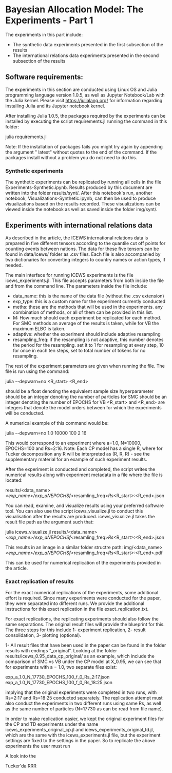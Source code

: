 # Bayesian Allocation Model: The Experiments - Part 1

The experiments in this part include:

- The synthetic data experiments presented in the first subsection of the results
- The international relations data experiments presented in the second subsection of the results

## Software requirements:

The experiments in this section are conducted using Linux OS and Julia programming language version 1.0.5, as well as Jupyter Notebook/Lab with the Julia kernel. Please visit https://julialang.org/ for information regarding installing Julia and its Jupyter notebook kernel.

After installing Julia 1.0.5, the packages required by the experiments can be installed by executing the script requirements.jl running the command in this folder:

julia requirements.jl

Note: If the installation of packages fails you might try again by appending the argument " latest" without quotes to the end of the command. If the packages install without a problem you do not need to do this.

### Synthetic experiments

The synthetic experiments can be replicated by running all cells in the file Experiments-Synthetic.ipynb. Results produced by this document are written into the folder results/synt/. After this notebook's run, another notebook, Visualizations-Synthetic.ipynb, can then be used to produce visualizations based on the results recorded. These visualizations can be viewed inside the notebook as well as saved inside the folder img/synt/.

## Experiments with international relations data

As described in the article, the ICEWS international relations data is prepared in five different tensors according to the quantile cut off points for counting events between nations. The data for these five tensors can be found in data/icews/ folder as .csv files. Each file is also accompanied by two dictionaries for converting integers to country names or action types, if needed.

The main interface for running ICEWS experiments is the file icews_experiments.jl. This file accepts parameters from both inside the file and from the command line. The parameters inside the file include:

- data_name: this is the name of the data file (without the .csv extension)
- exp_type: this is a custom name for the experiment currently conducted
- meths: these are the methods that will be used in the experiments. any combination of methods, or all of them can be provided in this list.
- M: How much should each experiment be replicated for each method. For SMC methods an average of the results is taken, while for VB the maximum ELBO is taken.
- adaptive: whether the experiment should include adaptive resampling
- resampling_freq: if the resampling is not adaptive, this number denotes the period for the resampling. set it to 1 for resampling at every step, 10 for once in each ten steps, set to total number of tokens for no resampling.

The rest of the experiment parameters are given when running the file. The file is run using the command:

julia --depwarn=no <a> <N> <EPOCHS> <R_start> <R_end>

<a> should be a float denoting the equivalent sample size hyperparameter
<N> should be an integer denoting the number of particles for SMC
<EPOCHS> should be an integer denoting the number of EPOCHS for VB
<R_start> and <R_end> are integers that denote the model orders between for which the experiments will be conducted.

A numerical example of this command would be:

julia --depwarn=no 1.0 10000 100 2 16

This would correspond to an experiment where a=1.0, N=10000, EPOCHS=100 and Rs=2:16. Note: Each CP model has a single R, where for Tucker decomposition any R will be interpreted as (R, R, R) - see the supplementary material for an example of such experiment results.

After the experiment is conducted and completed, the script writes the numerical results along with experiment metadata in a file where the file is located:

results/<data_name>_<exp_name>/exp_a_<a>_N_<N>_EPOCHS_<EPOCHS>_f_<resamling_freq>_Rs_<R_start>:<R_end>.json

You can read, examine, and visualize results using your preferred software tool. You can also use the script icews_visualize.jl to conduct this visualisation after the results are produced. icews_visualize.jl takes the result file path as the argument such that:

julia icews_visualize.jl results/<data_name>_<exp_name>/exp_a_<a>_N_<N>_EPOCHS_<EPOCHS>_f_<resamling_freq>_Rs_<R_start>:<R_end>.json

This results in an image in a similar folder structre path: img/<data_name>_<exp_name>/exp_a_<a>_N_<N>_EPOCHS_<EPOCHS>_f_<resamling_freq>_Rs_<R_start>:<R_end>.pdf

This can be used for numerical replication of the experiments provided in the article.

### Exact replication of results

For the exact numerical replications of the experiments, some additional effort is required. Since many experiments were conducted for the paper, they were separated into different runs. We provide the additional instructions for this exact replication in the file exact_replication.txt.


 For exact replications, the replicating experiments should also follow the same separations. The original result files will provide the blueprint for this. The three steps for this include 1- experiment replication, 2- result consolidation, 3- plotting (optional).

1- All result files that have been used in the paper can be found in the folder results with endings "_original". Looking at the folder results/icews_0.95_data_cp_original/ as an example, which include the comparison of SMC vs VB under the CP model at X_0.95, we can see that for experiments with a = 1.0, two separate files exist:

exp_a_1.0_N_17730_EPOCHS_100_f_0_Rs_2:17.json
exp_a_1.0_N_17730_EPOCHS_100_f_0_Rs_18:25.json

implying that the original experiments were completed in two runs, with Rs=2:17 and Rs=18:25 conducted separately. The replication attempt must also conduct the experiments in two different runs using same Rs, as well as the same number of particles (N=17730 as can be read from file name).

In order to make replication easier, we kept the original experiment files for the CP and TD experiments under the name icews_experiments_original_cp.jl and icews_experiments_original_td.jl, which are the same with the icews_experiments.jl file, but the experiment settings are fixed to the settings in the paper. So to replicate the above experiments the user must run


A look into the



Tucker'da RRR
